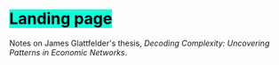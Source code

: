 # <span style="background-color: #12ffd7; color: black;">Landing page</span>
Notes on James Glattfelder's thesis, *Decoding Complexity: Uncovering Patterns in Economic Networks*.